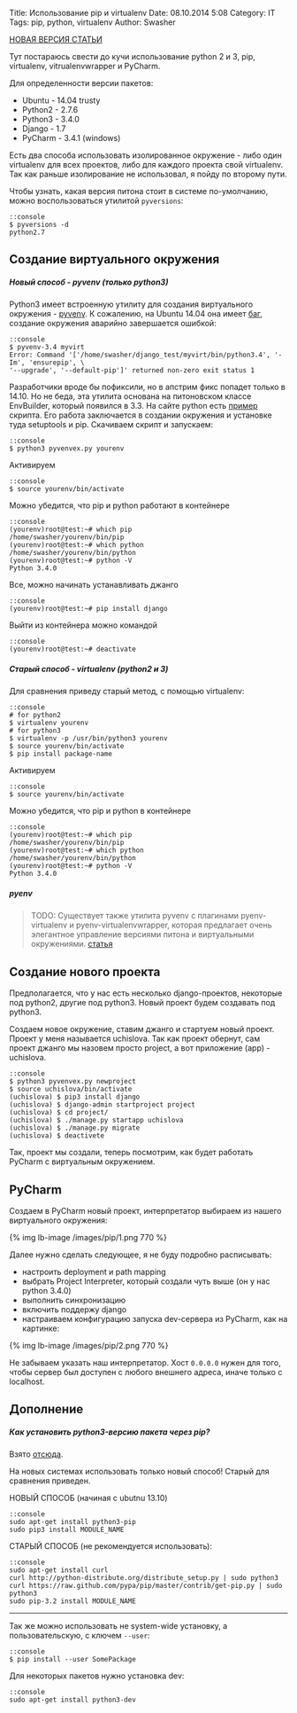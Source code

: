 Title: Использование pip и virtualenv
Date: 08.10.2014 5:08
Category: IT
Tags: pip, python, virtualenv
Author: Swasher

[НОВАЯ ВЕРСИЯ СТАТЬИ](|filename|python_virtual_environment.md)

Тут постараюсь свести до кучи использование python 2 и 3, pip, virtualenv, vitrualenvwrapper и 
PyCharm.

Для определенности версии пакетов:

- Ubuntu  - 14.04 trusty
- Python2 - 2.7.6
- Python3 - 3.4.0
- Django  - 1.7 
- PyCharm - 3.4.1 (windows)

Есть два способа использовать изолированное окружение - либо один virtualenv для всех проектов, либо
для каждого проекта свой virtualenv. Так как раньше изолирование не использовал, я пойду по второму пути.

Чтобы узнать, какая версия питона стоит в системе по-умолчанию, можно воспользоваться утилитой `pyversions`:

    ::console
    $ pyversions -d
    python2.7
   

Создание виртуального окружения
---------------------------

##### Новый способ - pyvenv (только python3)

Python3 имеет встроенную утилиту для создания виртуального окружения - [pyvenv][]. К сожалению,
на Ubuntu 14.04 она имеет [баг][], создание окружения аварийно завершается ошибкой:

    ::console
    $ pyvenv-3.4 myvirt
    Error: Command '['/home/swasher/django_test/myvirt/bin/python3.4', '-Im', 'ensurepip', \
    '--upgrade', '--default-pip']' returned non-zero exit status 1

Разработчики вроде бы пофиксили, но в апстрим фикс попадет только в 14.10. Но не беда, эта утилита 
основана на питоновском классе EnvBuilder, который появился в 3.3. На сайте python есть 
[пример][] скрипта. Его работа заключается в создании окружения и установке туда 
setuptools и pip. Скачиваем скрипт и запускаем:
 
    ::console
    $ python3 pyvenvex.py yourenv
    
Aктивируем

    ::console
    $ source yourenv/bin/activate

Можно убедится, что pip и python работают в контейнере

    ::console
    (yourenv)root@test:~# which pip
    /home/swasher/yourenv/bin/pip
    (yourenv)root@test:~# which python
    /home/swasher/yourenv/bin/python
    (yourenv)root@test:~# python -V
    Python 3.4.0

Все, можно начинать устанавливать джанго

    ::console
    (yourenv)root@test:~# pip install django
 
Выйти из контейнера можно командой  

    ::console
    (yourenv)root@test:~# deactivate

##### Старый способ - virtualenv (python2 и 3)

Для сравнения приведу старый метод, с помощью virtualenv:

    ::console
    # for python2
    $ virtualenv yourenv
    # for python3
    $ virtualenv -p /usr/bin/python3 yourenv 
    $ source yourenv/bin/activate
    $ pip install package-name
    
Aктивируем

    ::console
    $ source yourenv/bin/activate

Можно убедится, что pip и python в контейнере

    ::console
    (yourenv)root@test:~# which pip
    /home/swasher/yourenv/bin/pip
    (yourenv)root@test:~# which python
    /home/swasher/yourenv/bin/python
    (yourenv)root@test:~# python -V
    Python 3.4.0

##### pyenv

> TODO: Существует также утилита pyvenv с плагинами pyenv-virtualenv и pyenv-virtualenvwrapper,
> которая предлагает очень элегантное управление версиями питона и виртуальными окружениями.
> [статья][]

Создание нового проекта
---------------------------------------------

Предполагается, что у нас есть несколько django-проектов, некоторые под python2, другие под python3.
Новый проект будем создавать под python3.

Создаем новое окружение, ставим джанго и стартуем новый проект. Проект у меня называется uchislova.
Так как проект обернут, сам проект джанго мы назовем просто project, а вот приложение (app) - uchislova.

    ::console
    $ python3 pyvenvex.py newproject
    $ source uchislova/bin/activate
    (uchislova) $ pip3 install django
    (uchislova) $ django-admin startproject project
    (uchislova) $ cd project/
    (uchislova) $ ./manage.py startapp uchislova
    (uchislova) $ ./manage.py migrate
    (uchislova) $ deactivete
    
Так, проект мы создали, теперь посмотрим, как будет работать PyCharm с виртуальным окружением.

PyCharm
--------------------------------------------

Создаем в PyCharm новый проект, интерпретатор выбираем из нашего виртуального окружения:

{% img lb-image /images/pip/1.png 770 %}

Далее нужно сделать следующее, я не буду подробно расписывать:

- настроить deployment и path mapping
- выбрать Project Interpreter, который создали чуть выше (он у нас python 3.4.0)
- выполнить синхронизацию
- включить поддержу django
- настраиваем конфигурацию запуска dev-сервера из PyCharm, как на картинке:

{% img lb-image /images/pip/2.png 770 %}

Не забываем указать наш интерпретатор. Хост `0.0.0.0` нужен для того, чтобы сервер был доступен с любого
внешнего адреса, иначе только с localhost.

Дополнение
-----------

##### Как установить python3-версию пакета через pip?

Взято [отсюда][].

На новых системах использовать только новый способ! Старый для сравнения приведен.

НОВЫЙ СПОСОБ (начиная с ubutnu 13.10)

    ::console
    sudo apt-get install python3-pip
    sudo pip3 install MODULE_NAME

СТАРЫЙ СПОСОБ (не рекомендуется использовать):

    ::console
    sudo apt-get install curl
    curl http://python-distribute.org/distribute_setup.py | sudo python3
    curl https://raw.github.com/pypa/pip/master/contrib/get-pip.py | sudo python3
    sudo pip-3.2 install MODULE_NAME

----------------------------

Так же можно использовать не system-wide установку, а пользовательскую, с ключем `--user`:

    ::console
    $ pip install --user SomePackage
    
Для некоторых пакетов нужно установка dev:

    ::console
    sudo apt-get install python3-dev

  [отсюда]: http://stackoverflow.com/questions/10763440/how-to-install-python3-version-of-package-via-pip
  [pyvenv]: https://docs.python.org/3/library/venv.html
  [баг]: https://bugs.launchpad.net/ubuntu/+source/python3.4/+bug/1290847
  [пример]: https://docs.python.org/3/library/venv.html#an-example-of-extending-envbuilder
  [статья]: http://fgimian.github.io/blog/2014/04/20/better-python-version-and-environment-management-with-pyenv/